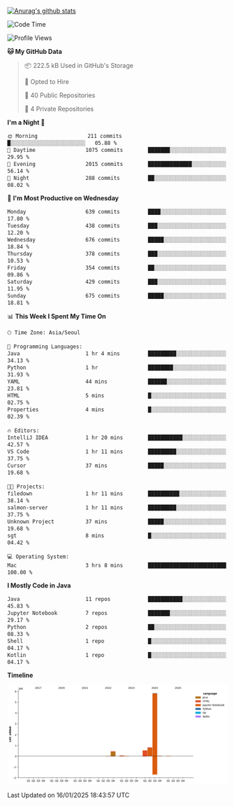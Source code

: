 [![Anurag's github stats](https://github-readme-stats.vercel.app/api?username=hajubal)](https://github.com/anuraghazra/github-readme-stats)

<!--START_SECTION:waka-->
![Code Time](http://img.shields.io/badge/Code%20Time-168%20hrs%2034%20mins-blue)

![Profile Views](http://img.shields.io/badge/Profile%20Views-0-blue)

**🐱 My GitHub Data** 

> 📦 222.5 kB Used in GitHub's Storage 
 > 
> 💼 Opted to Hire
 > 
> 📜 40 Public Repositories 
 > 
> 🔑 4 Private Repositories 
 > 
**I'm a Night 🦉** 

```text
🌞 Morning                211 commits         █░░░░░░░░░░░░░░░░░░░░░░░░   05.88 % 
🌆 Daytime                1075 commits        ███████░░░░░░░░░░░░░░░░░░   29.95 % 
🌃 Evening                2015 commits        ██████████████░░░░░░░░░░░   56.14 % 
🌙 Night                  288 commits         ██░░░░░░░░░░░░░░░░░░░░░░░   08.02 % 
```
📅 **I'm Most Productive on Wednesday** 

```text
Monday                   639 commits         ████░░░░░░░░░░░░░░░░░░░░░   17.80 % 
Tuesday                  438 commits         ███░░░░░░░░░░░░░░░░░░░░░░   12.20 % 
Wednesday                676 commits         █████░░░░░░░░░░░░░░░░░░░░   18.84 % 
Thursday                 378 commits         ███░░░░░░░░░░░░░░░░░░░░░░   10.53 % 
Friday                   354 commits         ██░░░░░░░░░░░░░░░░░░░░░░░   09.86 % 
Saturday                 429 commits         ███░░░░░░░░░░░░░░░░░░░░░░   11.95 % 
Sunday                   675 commits         █████░░░░░░░░░░░░░░░░░░░░   18.81 % 
```


📊 **This Week I Spent My Time On** 

```text
🕑︎ Time Zone: Asia/Seoul

💬 Programming Languages: 
Java                     1 hr 4 mins         █████████░░░░░░░░░░░░░░░░   34.13 % 
Python                   1 hr                ████████░░░░░░░░░░░░░░░░░   31.93 % 
YAML                     44 mins             ██████░░░░░░░░░░░░░░░░░░░   23.81 % 
HTML                     5 mins              █░░░░░░░░░░░░░░░░░░░░░░░░   02.75 % 
Properties               4 mins              █░░░░░░░░░░░░░░░░░░░░░░░░   02.39 % 

🔥 Editors: 
IntelliJ IDEA            1 hr 20 mins        ███████████░░░░░░░░░░░░░░   42.57 % 
VS Code                  1 hr 11 mins        █████████░░░░░░░░░░░░░░░░   37.75 % 
Cursor                   37 mins             █████░░░░░░░░░░░░░░░░░░░░   19.68 % 

🐱‍💻 Projects: 
filedown                 1 hr 11 mins        ██████████░░░░░░░░░░░░░░░   38.14 % 
salmon-server            1 hr 11 mins        █████████░░░░░░░░░░░░░░░░   37.75 % 
Unknown Project          37 mins             █████░░░░░░░░░░░░░░░░░░░░   19.68 % 
sgt                      8 mins              █░░░░░░░░░░░░░░░░░░░░░░░░   04.42 % 

💻 Operating System: 
Mac                      3 hrs 8 mins        █████████████████████████   100.00 % 
```

**I Mostly Code in Java** 

```text
Java                     11 repos            ███████████░░░░░░░░░░░░░░   45.83 % 
Jupyter Notebook         7 repos             ███████░░░░░░░░░░░░░░░░░░   29.17 % 
Python                   2 repos             ██░░░░░░░░░░░░░░░░░░░░░░░   08.33 % 
Shell                    1 repo              █░░░░░░░░░░░░░░░░░░░░░░░░   04.17 % 
Kotlin                   1 repo              █░░░░░░░░░░░░░░░░░░░░░░░░   04.17 % 
```



**Timeline**

![Lines of Code chart](https://raw.githubusercontent.com/hajubal/hajubal/main/assets/bar_graph.png)


 Last Updated on 16/01/2025 18:43:57 UTC
<!--END_SECTION:waka-->